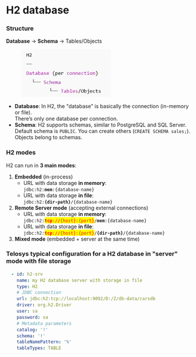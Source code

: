 # H2 database

### Structure

**Database** → **Schema** → Tables/Objects

<div align="left"><figure><img src="../.gitbook/assets/image (2).png" alt="" width="246"><figcaption></figcaption></figure></div>

* **Database**: In H2, the "database" is basically the connection (in-memory or file). \
  There’s only one database per connection.
* **Schema**: H2 supports schemas, similar to PostgreSQL and SQL Server. Default schema is `PUBLIC`. You can create others (`CREATE SCHEMA sales;`). Objects belong to schemas.

### H2 modes

H2 can run in **3 main modes**:

1. **Embedded**  (in-process)
   * URL with data storage **in memory**:\
     `jdbc:h2:`**`mem`**`:{database-name}`
   * URL with data storage **in file**: \
     `jdbc:h2:`**`{dir-path}`**`/{database-name}`
2. **Remote Server mode** (accepting external connections)
   * URL with data storage **in memory**:\
     `jdbc:h2:`<mark style="color:red;">**`tcp`**</mark><mark style="color:red;">`://{host}:{port}`</mark>`/`**`mem`**`:{database-name}`
   * URL with data storage **in file**: \
     `jdbc:h2:`<mark style="color:red;">**`tcp`**</mark><mark style="color:red;">`://{host}:{port}`</mark>`/`**`{dir-path}`**`/{database-name}`
3. **Mixed mode** (embedded + server at the same time)



### Telosys typical configuration for a H2 database in "server" mode with file storage

```yaml
  - id: h2-srv
    name: my H2 database server with storage in file
    type: H2 
    # JDBC connection 
    url: jdbc:h2:tcp://localhost:9092/D:/Z/db-data/carsdb
    driver: org.h2.Driver
    user: sa
    password: sa
    # Metadata parameters
    catalog: '!'
    schema: '!'
    tableNamePattern: '%'
    tableTypes: TABLE

```
